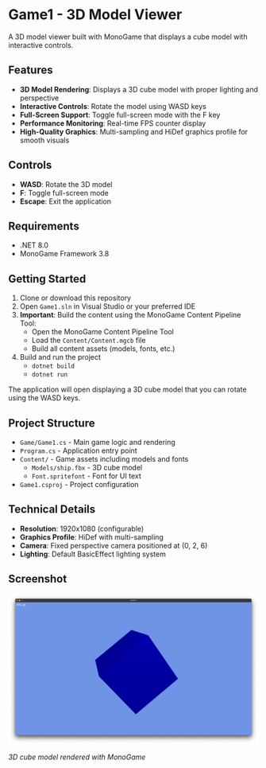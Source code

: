 # Game1 - 3D Model Viewer

A 3D model viewer built with MonoGame that displays a cube model with interactive controls.

## Features

- **3D Model Rendering**: Displays a 3D cube model with proper lighting and perspective
- **Interactive Controls**: Rotate the model using WASD keys
- **Full-Screen Support**: Toggle full-screen mode with the F key
- **Performance Monitoring**: Real-time FPS counter display
- **High-Quality Graphics**: Multi-sampling and HiDef graphics profile for smooth visuals

## Controls

- **WASD**: Rotate the 3D model
- **F**: Toggle full-screen mode
- **Escape**: Exit the application

## Requirements

- .NET 8.0
- MonoGame Framework 3.8

## Getting Started

1. Clone or download this repository
2. Open `Game1.sln` in Visual Studio or your preferred IDE
3. **Important**: Build the content using the MonoGame Content Pipeline Tool:
   - Open the MonoGame Content Pipeline Tool
   - Load the `Content/Content.mgcb` file
   - Build all content assets (models, fonts, etc.)
4. Build and run the project
   - `dotnet build`
   - `dotnet run`

The application will open displaying a 3D cube model that you can rotate using the WASD keys.

## Project Structure

- `Game/Game1.cs` - Main game logic and rendering
- `Program.cs` - Application entry point
- `Content/` - Game assets including models and fonts
  - `Models/ship.fbx` - 3D cube model
  - `Font.spritefont` - Font for UI text
- `Game1.csproj` - Project configuration

## Technical Details

- **Resolution**: 1920x1080 (configurable)
- **Graphics Profile**: HiDef with multi-sampling
- **Camera**: Fixed perspective camera positioned at (0, 2, 6)
- **Lighting**: Default BasicEffect lighting system

## Screenshot

![Game Screenshot](screenshot/screnshot1.png)

_3D cube model rendered with MonoGame_

```

```
